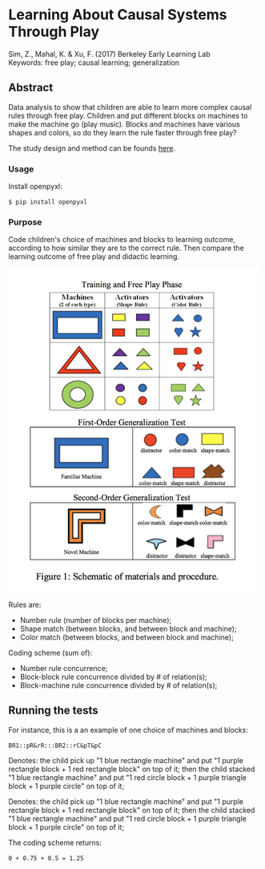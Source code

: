 # Learning About Causal Systems Through Play

Sim, Z., Mahal, K. & Xu, F. (2017) Berkeley Early Learning Lab  
Keywords: free play; causal learning; generalization

## Abstract

Data analysis to show that children are able to learn more complex causal rules through free play. Children and put different blocks on machines to make the machine go (play music). Blocks and machines have various shapes and colors, so do they learn the rule faster through free play? 

The study design and method can be founds [here](http://docs.wixstatic.com/ugd/9f32e5_2732ecc1ff134ea299b72f1316a7bf9b.pdf).  
### Usage

Install openpyxl:

```
$ pip install openpyxl
```

### Purpose

Code children's choice of machines and blocks to learning outcome, according to how similar they are to the correct rule. Then compare the learning outcome of free play and didactic learning.

<img src="https://raw.githubusercontent.com/lizzij/DDAF/master/freePlayMaterial.png" width="500">

Rules are:
* Number rule (number of blocks per machine);
* Shape match (between blocks, and between block and machine);
* Color match (between blocks, and between block and machine);

Coding scheme (sum of):
* Number rule concurrence;
* Block-block rule concurrence divided by # of relation(s);
* Block-machine rule concurrence divided by # of relation(s);

## Running the tests

For instance, this is a an example of one choice of machines and blocks: 

```
BR1::pR&rR:::BR2::rC&pT&pC
```
Denotes: the child pick up "1 blue rectangle machine" and put "1 purple rectangle block + 1 red rectangle block" on top of it; then the child stacked "1 blue rectangle machine" and put "1 red circle block + 1 purple triangle block + 1 purple circle" on top of it; 

Denotes: the child pick up "1 blue rectangle machine" and put "1 purple rectangle block + 1 red rectangle block" on top of it; then the child stacked "1 blue rectangle machine" and put "1 red circle block + 1 purple triangle block + 1 purple circle" on top of it; 

The coding scheme returns:
```
0 + 0.75 + 0.5 = 1.25
```
